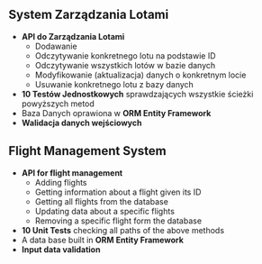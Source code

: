 System Zarządzania Lotami
-------------------------

- **API do Zarządzania Lotami**
    * Dodawanie
    * Odczytywanie konkretnego lotu na podstawie ID
    * Odczytywanie wszystkich lotów w bazie danych
    * Modyfikowanie (aktualizacja) danych o konkretnym locie
    * Usuwanie konkretnego lotu z bazy danych
- **10 Testów Jednostkowych** sprawdzających wszystkie ścieżki powyższych metod
- Baza Danych oprawiona w **ORM Entity Framework**
- **Walidacja danych wejściowych**

Flight Management System
-------------------------

- **API for flight management**
    * Adding flights
    * Getting information about a flight given its ID
    * Getting all flights from the database
    * Updating data about a specific flights
    * Removing a specific flight form the database
- **10 Unit Tests** checking all paths of the above methods
- A data base built in **ORM Entity Framework**
- **Input data validation**
